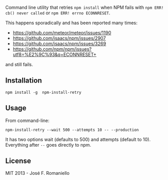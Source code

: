 Command line utility that retries  `npm install` when NPM fails with `npm ERR! cb() never called` or `npm ERR! errno ECONNRESET`.

This happens sporadically and has been reported many times:

-  https://github.com/meteor/meteor/issues/1190
-  https://github.com/isaacs/npm/issues/2907
-  https://github.com/isaacs/npm/issues/3269
-  https://github.com/npm/npm/issues?utf8=%E2%9C%93&q=ECONNRESET+

and still fails.


## Installation

	npm install -g  npm-install-retry

## Usage

From command-line:

	npm-install-retry --wait 500 --attempts 10 -- --production

It has two options wait (defaults to 500) and attempts (default to 10). Everything after `--` goes directly to npm.

## License

MIT 2013 - José F. Romaniello
